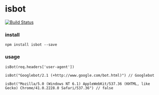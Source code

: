 # isbot

[![Build Status](https://semaphoreci.com/api/v1/projects/b2ac790f-18fc-46d5-8726-2019a62a0996/541851/badge.svg)](https://semaphoreci.com/gorangajic/isbot-2)


### install

    npm install isbot --save

### usage

    isBot(req.headers['user-agent'])

    isBot("Googlebot/2.1 (+http://www.google.com/bot.html)") // Googlebot

    isBot("Mozilla/5.0 (Windows NT 6.1) AppleWebKit/537.36 (KHTML, like Gecko) Chrome/41.0.2228.0 Safari/537.36") // false

